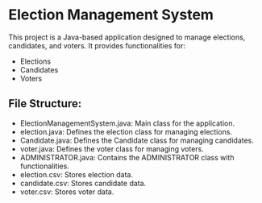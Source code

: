 
# Election Management System

This project is a Java-based application designed to manage elections, candidates, and voters. It provides functionalities for:






- Elections
- Candidates
- Voters




## File Structure:

- ElectionManagementSystem.java: Main class for the application.
- election.java: Defines the election class for managing elections.
- Candidate.java: Defines the Candidate class for managing candidates.
- voter.java: Defines the voter class for managing voters.
- ADMINISTRATOR.java: Contains the ADMINISTRATOR class with functionalities.
- election.csv: Stores election data.
- candidate.csv: Stores candidate data.
- voter.csv: Stores voter data.


